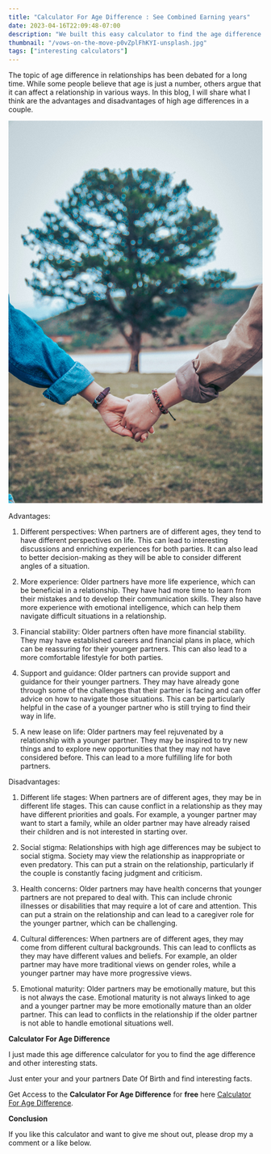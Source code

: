 ```yaml
---
title: "Calculator For Age Difference : See Combined Earning years"
date: 2023-04-16T22:09:48-07:00
description: "We built this easy calculator to find the age difference between a couple"
thumbnail: "/vows-on-the-move-p0vZplFhKYI-unsplash.jpg"
tags: ["interesting calculators"]
---
```



<!-- This is **bold** text, and this is *emphasized* text.

Visit the [Hugo](https://gohugo.io) website! -->

<!-- **Calculator For Age Difference** -->

The topic of age difference in relationships has been debated for a long time. While some people believe that age is just a number, others argue that it can affect a relationship in various ways. In this blog, I will share what I think are the advantages and disadvantages of high age differences in a couple.

![Calculator For Age Difference](/d-ng-h-u-CCjgYjUudxE-unsplash.jpg)

Advantages:


1. Different perspectives: When partners are of different ages, they tend to have different perspectives on life. This can lead to interesting discussions and enriching experiences for both parties. It can also lead to better decision-making as they will be able to consider different angles of a situation.

2. More experience: Older partners have more life experience, which can be beneficial in a relationship. They have had more time to learn from their mistakes and to develop their communication skills. They also have more experience with emotional intelligence, which can help them navigate difficult situations in a relationship.

3. Financial stability: Older partners often have more financial stability. They may have established careers and financial plans in place, which can be reassuring for their younger partners. This can also lead to a more comfortable lifestyle for both parties.

4. Support and guidance: Older partners can provide support and guidance for their younger partners. They may have already gone through some of the challenges that their partner is facing and can offer advice on how to navigate those situations. This can be particularly helpful in the case of a younger partner who is still trying to find their way in life.

5. A new lease on life: Older partners may feel rejuvenated by a relationship with a younger partner. They may be inspired to try new things and to explore new opportunities that they may not have considered before. This can lead to a more fulfilling life for both partners.

Disadvantages:

1. Different life stages: When partners are of different ages, they may be in different life stages. This can cause conflict in a relationship as they may have different priorities and goals. For example, a younger partner may want to start a family, while an older partner may have already raised their children and is not interested in starting over.

2. Social stigma: Relationships with high age differences may be subject to social stigma. Society may view the relationship as inappropriate or even predatory. This can put a strain on the relationship, particularly if the couple is constantly facing judgment and criticism.

3. Health concerns: Older partners may have health concerns that younger partners are not prepared to deal with. This can include chronic illnesses or disabilities that may require a lot of care and attention. This can put a strain on the relationship and can lead to a caregiver role for the younger partner, which can be challenging.

4. Cultural differences: When partners are of different ages, they may come from different cultural backgrounds. This can lead to conflicts as they may have different values and beliefs. For example, an older partner may have more traditional views on gender roles, while a younger partner may have more progressive views.

5. Emotional maturity: Older partners may be emotionally mature, but this is not always the case. Emotional maturity is not always linked to age and a younger partner may be more emotionally mature than an older partner. This can lead to conflicts in the relationship if the older partner is not able to handle emotional situations well.



**Calculator For Age Difference**

I just made this age difference calculator for you to find the age difference and other interesting stats.

Just enter your and your partners Date Of Birth and find interesting facts.

<!-- ![Age Difference](/roadtrip_calculator.png) -->

Get Access to the **Calculator For Age Difference** for **free** here [Calculator For Age Difference](/subsrcibe/). 


**Conclusion**

If you like this calculator and want to give me shout out, please drop my a comment or a like below.